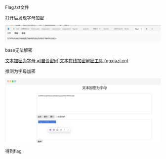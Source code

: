 Flag.txt文件

打开后发现字母加密

![img](./assets/wps35.jpg) 

base无法解密

[文本加密为字母,可自设密码|文本在线加密解密工具 (qqxiuzi.cn)](https://www.qqxiuzi.cn/bianma/wenbenjiami.php?s=zimu)

推测为字母加密

![img](./assets/wps36.jpg) 

得到flag

 
